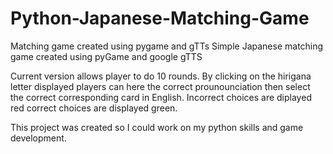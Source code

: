 # Python-Japanese-Matching-Game
Matching game created using pygame and gTTs
Simple Japanese matching game created using pyGame and google gTTS

Current version allows player to do 10 rounds. By clicking on the hirigana letter displayed players can here the correct prounounciation then select the correct corresponding card in English. Incorrect choices are diplayed red correct choices are displayed green.

This project was created so I could work on my python skills and game development. 
